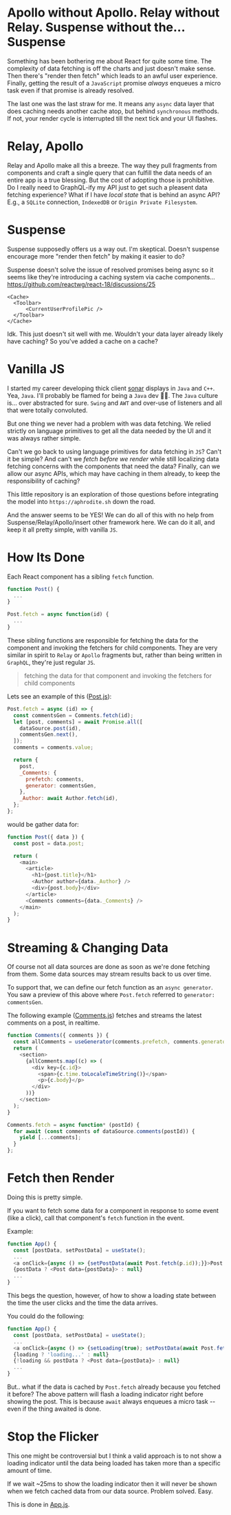 # Apollo without Apollo. Relay without Relay. Suspense without the... Suspense

Something has been bothering me about React for quite some time. The complexity of data fetching is off the charts and just doesn't make sense. Then there's "render then fetch" which leads to an awful user experience. Finally, getting the result of a `JavaScript` promise _always_ enqueues a micro task even if that promise is already resolved.

The last one was the last straw for me. It means any `async` data layer that does caching needs another cache atop, but behind `synchronous` methods. If not, your render cycle is interrupted till the next tick and your UI flashes.

# Relay, Apollo

Relay and Apollo make all this a breeze. The way they pull fragments from components and craft a single query that can fulfill the data needs of an entire app is a true blessing. But the cost of adopting those is prohibitive. Do I really need to GraphQL-ify my API just to get such a pleasent data fetching experience? What if I have _local state_ that is behind an async API? E.g., a `SQLite` connection, `IndexedDB` or `Origin Private Filesystem`.

# Suspense 

Suspense supposedly offers us a way out. I'm skeptical. Doesn't suspense encourage more "render then fetch" by making it easier to do?

Suspense doesn't solve the issue of resolved promises being async so it seems like they're introducing a caching system via cache components... https://github.com/reactwg/react-18/discussions/25

```
<Cache>
  <Toolbar>
      <CurrentUserProfilePic />
  </Toolbar>
</Cache>
```

Idk. This just doesn't sit well with me. Wouldn't your data layer already likely have caching? So you've added a cache on a cache?

# Vanilla JS

I started my career developing thick client [sonar](https://www.britannica.com/technology/sonar) displays in `Java` and `C++`. Yea, `Java`. I'll probably be flamed for being a `Java` dev 🤷‍♂️. The `Java` culture is... over abstracted for sure. `Swing` and `AWT` and over-use of listeners and all that were totally convoluted.

But one thing we never had a problem with was data fetching. We relied strictly on language primitives to get all the data needed by the UI and it was always rather simple.

Can't we go back to using language primitives for data fetching in `JS`? Can't it be simple? And can't we _fetch before we render_ while still localizing data fetching concerns with the components that need the data? Finally, can we allow our async APIs, which may have caching in them already, to keep the responsibility of caching?

This little repository is an exploration of those questions before integrating the model into `https://aphrodite.sh` down the road.

And the answer seems to be YES! We can do all of this with no help from Suspense/Relay/Apollo/insert other framework here. We can do it all, and keep it all pretty simple, with vanilla `JS`.

# How Its Done

Each React component has a sibling `fetch` function.

```js
function Post() {
  ...
}

Post.fetch = async function(id) {
  ...
}
```

These sibling functions are responsible for fetching the data for the component and invoking the fetchers for child components. They are very similar in spirit to `Relay` or `Apollo` fragments but, rather than being written in `GraphQL`, they're just regular `JS`.

> fetching the data for that component and invoking the fetchers for child components

Lets see an example of this ([Post.js](https://github.com/tantaman/suspense-without-suspense/blob/main/src/Post.js)):

```js
Post.fetch = async (id) => {
  const commentsGen = Comments.fetch(id);
  let [post, comments] = await Promise.all([
    dataSource.post(id),
    commentsGen.next(),
  ]);
  comments = comments.value;

  return {
    post,
    _Comments: {
      prefetch: comments,
      generator: commentsGen,
    },
    _Author: await Author.fetch(id),
  };
};
```

would be gather data for:

```js
function Post({ data }) {
  const post = data.post;

  return (
    <main>
      <article>
        <h1>{post.title}</h1>
        <Author author={data._Author} />
        <div>{post.body}</div>
      </article>
      <Comments comments={data._Comments} />
    </main>
  );
}
```

# Streaming & Changing Data

Of course not all data sources are done as soon as we're done fetching from them. Some data sources may stream results back to us over time.

To support that, we can define our fetch function as an `async generator`. You saw a preview of this above where `Post.fetch` referred to `generator: commentsGen`.

The following example ([Comments.js](https://github.com/tantaman/suspense-without-suspense/blob/main/src/Comments.js)) fetches and streams the latest comments on a post, in realtime.

```js
function Comments({ comments }) {
  const allComments = useGenerator(comments.prefetch, comments.generator);
  return (
    <section>
      {allComments.map((c) => (
        <div key={c.id}>
          <span>{c.time.toLocaleTimeString()}</span>
          <p>{c.body}</p>
        </div>
      ))}
    </section>
  );
}

Comments.fetch = async function* (postId) {
  for await (const comments of dataSource.comments(postId)) {
    yield [...comments];
  }
};
```

# Fetch then Render

Doing this is pretty simple.

If you want to fetch some data for a component in response to some event (like a click), call that component's `fetch` function in the event.

Example:

```js
function App() {
  const [postData, setPostData] = useState();
  ...
  <a onClick={async () => {setPostData(await Post.fetch(p.id));}}>Post Title</a>
  {postData ? <Post data={postData}> : null}
  ...
}
```

This begs the question, however, of how to show a loading state between the time the user clicks and the time the data arrives.

You could do the following:

```js
function App() {
  const [postData, setPostData] = useState();
  ...
  <a onClick={async () => {setLoading(true); setPostData(await Post.fetch(p.id)); setLoading(false)}}>Post Title</a>
  {loading ? 'loading...' : null}
  {!loading && postData ? <Post data={postData}> : null}
  ...
}
```

But.. what if the data is cached by `Post.fetch` already because you fetched it before? The above pattern will flash a loading indicator right before showing the post. This is because `await` always enqueues a micro task -- even if the thing awaited is done.

# Stop the Flicker

This one might be controversial but I think a valid approach is to not show a loading indicator until the data being loaded has taken more than a specific amount of time.

If we wait ~25ms to show the loading indicator then it will never be shown when we fetch cached data from our data source. Problem solved. Easy.

This is done in [App.js](https://github.com/tantaman/suspense-without-suspense/blob/main/src/App.js).
